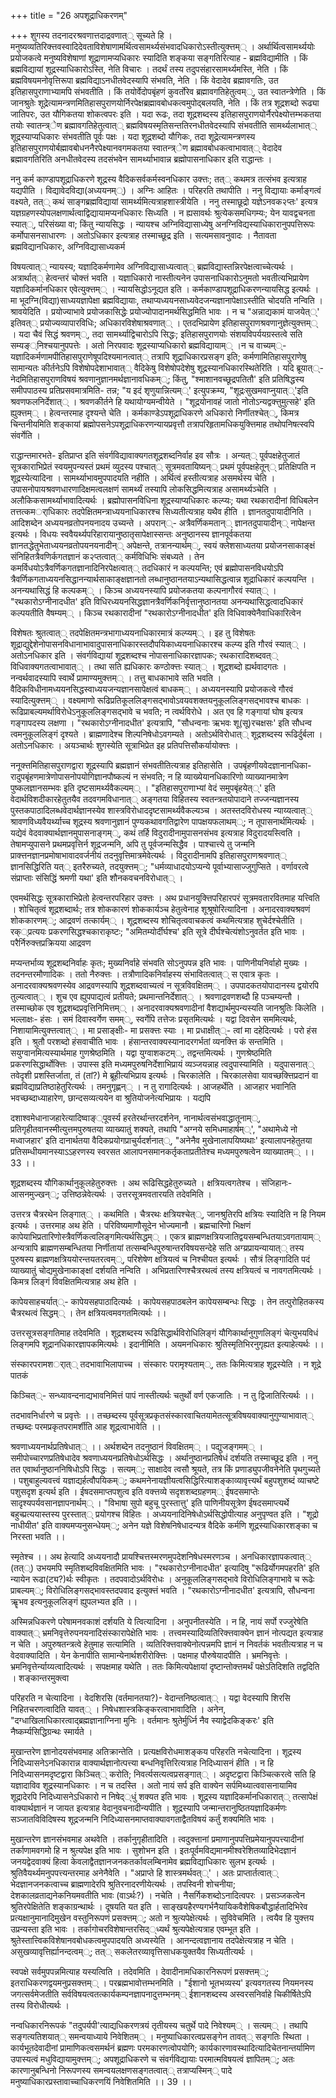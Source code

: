 +++
title = "26 अपशूद्राधिकरणम्"

+++
शुगस्य तदनादरश्रवणात्तदाद्रवणात्् सूच्यते हि । मनुष्यव्यतिरिक्त्तवस्वादिदेवताविशेषाणामर्थित्वसामर्थ्यसंभवादधिकारोऽस्तीत्युक्त्तम्् । अर्थार्थित्वसामर्थ्ययोः प्रयोजकत्वे मनुष्यविशेषाणां शूद्राणामप्यधिकारः स्यादिति शङ्कया सङ्गतिरित्याह - ब्रह्मविद्यामीति । किं ब्रह्मविद्यायां शूद्रस्याधिकारोऽस्ति, नेति विचारः । तदर्थं तस्य तदुपसंहारसामर्थ्यमस्ति, नेति । किं ब्रह्मविषयमनोवृत्तिरूपा ब्रह्मविद्याऽनधीतवेदस्यापि संभवति, नेति । किं वेदादेव ब्रह्मावगतिः, उत इतिहासपुराणाभ्यामपि संभवतीति । किं तयोर्वेदोपबृंहणं कुवर्तोरेव ब्रह्मावगतिहेतुत्वम््, उत स्वातन्त्रेणेति । किं जानश्रुतेः शूद्रेत्यामन्त्रणमितिहासपुराणयोर्निरपेक्षब्रह्मावबोधकत्वमुपोद्बलयति, नेति । किं तत्र शूद्रशब्दो रूढ्या जातिपरः, उत यौगिकतया शोकत्वपरः इति । यदा रूढः, तदा शूद्रशब्दस्य इतिहासपुराणयोर्नैरपेक्ष्योत्तम्भकतया तयोः स्वातन्त्र्ेण ब्रह्मावगतिहेतुत्वात्् ब्रह्मविषयस्मृतिसन्ततिरनधीतवेदस्यापि संभवतीति सामर्थ्यलाभात्् शूद्रस्याप्यधिकारः संभवतीति पूर्वः पक्षः । यदा शूद्रशब्दो यौगिकः, तदा शूद्रेत्यामन्त्रणस्य इतिहासपुराणयोर्बह्मावबोधननैरपेक्ष्यानवगमकतया स्वातन्त्र्ेण ब्रह्मावबोधकत्वाभावात्् वेदादेव ब्रह्मावगतिरिति अनधीतवेदस्य तदसंभवेन सामर्थ्याभावान्न ब्रह्मोपासनाधिकार इति राद्धान्तः ।

ननु कर्म काण्डापशूद्राधिकरणे शूद्रस्य वैदिकसर्वकर्मस्वनधिकार उक्त्तः; तत्् कथमत्र तत्संभव इत्यत्राह यद्यपीति । विद्यावेदविद्या(अध्ययनम््) । अग्निः आहितः । परिहरति तथापीति । ननु विद्यायाः कर्माङ्गत्वं वक्ष्यते, तत्् कथं साङ्गब्रह्मविद्यायां सामर्थ्यमित्यत्राहशास्त्रीयेति । ननु तस्माछूद्रो यज्ञेऽनवक२प्तः' इत्यत्र यज्ञग्रहणस्योपलक्षणार्थत्वाद्विद्यायामप्यनधिकारः सिध्यति । न ह्यसावर्थः श्रुत्येकसमधिगम्यः; येन यावद्वचनता स्यात््, परिसंख्या वा; किंतु न्यायसिद्धः । न्यायश्च अग्निविद्यासाध्येषु अनग्निविद्यस्याधिकारानुपपत्तिरूपः कर्मोपासनसाधारणः । अतोऽधिकार इत्यत्राह तस्माच्छूद्र इति । सत्यमसावनुवादः । नैतावता ब्रह्मविद्यानधिकारः, अग्निविद्यासाध्यकर्म

विषयत्वात्् न्यायस्य; यज्ञादिकर्मणामेव अग्निविद्यासाध्यत्वात्् ब्रह्मविद्यास्तन्निरपेक्षत्वाच्चेत्यर्थः । अत्रार्थात्् हेत्वन्तरं चोक्त्तं भवति । यज्ञाधिकारो नास्तीत्यनेन उपासनाधिकारोऽनुमतो भवतीत्यभिप्रायेण यज्ञादिकर्मानधिकार एवेत्युक्त्तम्् । न्यायसिद्धोऽनूद्यत इति । कर्मकाण्डापशूद्राधिकरणन्यायसिद्ध इत्यर्थः । मा भूदग्नि(विद्या)साध्ययज्ञापेक्षा ब्रह्मविद्यायाः, तथाप्यध्ययनसाध्यवेदजन्यज्ञानापेक्षाऽस्तीति चोदयति नन्विति । श्रावयेदिति । प्रयोज्याभावे प्रयोजकासिद्धेः प्रयोज्योपादानमर्थसिद्धमिति भावः । न च "अन्नाद्यकामं याजयेत््' इतिवत्् प्रयोज्यव्यापारविधिः; अधिकारविशेषाश्रवणात्् । एतदभिप्रायेण इतिहासपुराणश्रवणानुज्ञेत्युक्त्तम्् । यदा चैवं सिद्धं श्रवणम््, तदा सामर्थ्याद्विचारोऽपि सिद्धः; इतिहासपुराणयोः संशयविपर्ययग्रस्तत्वे सति सम्यङ््निश्चयानुपपत्तेः । अतो निरपवादः शूद्रस्याप्यधिकारो ब्रह्मविद्यायाम्् ।न च वाच्यम््- यज्ञादिकर्मणामपीतिहासपुराणेषूपदिश्यमानत्वात्् तत्रापि शूद्राधिकारप्रसङ्ग इति; कर्मणामितिहासपुराणेषु सामान्यतः कीर्तनेऽपि विशेषोपदेशाभावात्् वैदिकेषु विशेषोपदेशेषु शूद्रस्यानधिकारस्थितेरिति । यदि ब्रूयात््- नेदमितिहासपुराणविषयं श्रवणानुज्ञानमर्थज्ञानावधिकम््; किंतु, "श्माशानवच्छूद्रपतितौ' इति प्रतिषिद्धस्य समीपपाठस्य प्रतिप्रसवमात्रमिति- तन्न; "य इदं शृणुयान्नित्यम््' इत्युपक्रम्य, "शूद्रःसुखमवाप्नुयात््'इति श्रवणफलनिर्देशात्् । श्रवणकीर्तने हि यथायोग्यमन्वीयेते । "शूद्रयोनावहं जातो नोतोऽन्यद्वक्त्तुमुत्सहे' इति ह्युक्त्तम्् । हेत्वन्तरमाह दृश्यन्ते चेति । कर्मकाण्डेऽपशूद्राधिकरणे अधिकारो निर्णीतश्चेत््, किमत्र चिन्तनीयमिति शङ्कायां ब्रह्मोपसनेऽपशूद्राधिकरणन्यायप्रवृत्तौ तत्रापरिहृतामधिकयुक्त्तिमाह तथोपनिषत्स्वपि संवर्गेति ।

राद्धान्तमारभते- इतिप्राप्त इति संवर्गविद्यावाक्यगतशूद्रशब्दनिर्वाह इव सौत्रः । अन्यत्् पूर्वपक्षहेतुजातं सूत्रकाराभिप्रेतं स्वयमुपन्यस्तं प्रथमं व्युदस्य पश्चात्् सूत्रमवतायिष्यन्् प्रथमं पूर्वपक्षहेतून्् प्रतिक्षिपति न शूद्रस्येत्यादिना । सामर्थ्याभावमुपपादयति नहीति । अर्थित्वं हस्तीत्यत्राह असमर्थस्य चेति । उपासनोपायश्रवणधारणादिक्षमत्वलक्षणं सामर्थ्यं तस्यापि लोकसिद्धमित्यत्राह असामर्थ्यञ्चेति । अलौकिकसामर्थ्याभावादित्यर्थः । ब्रह्मोपासनविधिना शूद्रस्याप्यधिकारः कल्प्यः; यथा रथकारादीनां विधिबलेन तत्तत्कमर्ाधिकारः तदपेक्षितमन्त्राध्ययनाधिकारश्च सिध्यतीत्यत्राह यथैव हीति । ज्ञानतदुपायादीनिति । आदिशब्देन अध्ययनव्रतोपनयनादय उच्यन्ते । अपरान््- अत्रैवर्णिकमतान्् ज्ञानतदुपायादीन्् नापेक्षन्त इत्यर्थः । विधयः स्ववैयर्थ्यपरिहारायानुष्ठातृसापेक्षास्सन्तः अनुष्ठानस्य ज्ञानपूर्वकतया ज्ञानतद्धेतुभेताध्ययनव्रतोपयनयनादीन्् अपेक्षन्ते, तत्रानन्यार्थम््, स्वयं क्लेशसाध्यतया प्रयोजनसाकाङ्क्षं संनिहितत्रैवणिर्कगतज्ञानं क२प्तत्वात्् कर्मविधिभिः संबध्यते । तेन कमर्विधयोऽत्रैवर्णिकगतज्ञानादिनिरपेक्षत्वात्् तदधिकारं न कल्पयन्ति; एवं ब्रह्मोपासनविधयोऽपि त्रैवर्णिकगताध्ययनसिद्धानन्यार्थसाकाङ्क्षज्ञानतो लब्धानुष्ठानतयाऽन्यथासिद्धत्वान्न शूद्राधिकारं कल्पयन्ति । अनन्यथासिद्धं हि कल्पकम्् । किञ्च अध्ययनस्यापि प्रयोजकतया कल्पनागौरवं स्यात्् । "रथकारोऽग्नीनादधीत' इति विधिरध्ययनसिद्धज्ञानत्रैवर्णिकनिर्वृत्तानुष्ठानतया अनन्यथासिद्धत्वादधिकारं कल्पयतीति वैषम्यम्् । किञ्च रथकारादीनां "रथकारोऽग्नीनादधीत' इति विधिवाक्येनैवाधिकारित्वेन

विशेषतः श्रुतत्वात्् तदपेक्षितमन्त्रभागाध्ययनाधिकारमात्रं कल्प्यम्् । इह तु विशेषतः शूद्राद्युद्देशेनोपासनविधानाभावादुपासनाधिकारस्तदौपयिकाध्ययनाधिकारश्च कल्प्य इति गौरवं स्यात्् । अतोऽनधिकार इति । संवर्गविद्यायां शूद्रशब्दश्च नोपासनाधिकारज्ञापकः; रथकारादिशब्दवत्् विधिवाक्यगतत्वाभावात्् । तथा सति ह्यधिकारः कण्ठोक्त्तः स्यात्् । शूद्रशब्दो ह्यर्थवादगतः । नन्वर्थवादस्यापि स्वार्थे प्रामाण्यमुक्त्तम्् । तत्तु बाधकाभावे सति भवति । वैदिकविधीनामध्ययनसिद्धस्वाध्ययजन्यज्ञानसापेक्षत्वं बाधकम्् । अध्ययनस्यापि प्रयोजकत्वे गौरवं स्यादित्युक्त्तम्् । वक्ष्यमाणो रूढिप्रतिकूललिङ्गसद्भावोऽवयवशक्तयनुकूललिङ्गसद्भावश्च बाधकः । रूढिप्राबल्यमर्थाविरोधेऽनुकूललिङ्गसद्भावे च भवति; न त्वर्थविरोधे । अत एव हि गङ्गायां घोष इत्यत्र गङ्गापदस्य लक्षणा । "रथकारोऽग्नीनादधीत' इत्यत्रापि, "सौधन्वनाः ऋभवः शू(सू)रचक्षसः' इति सौधन्व त्वमनुकूललिङ्गं दृश्यते । ब्राह्मणादेश्च शिल्पनिषेधोऽवगम्यते । अतोऽर्थविरोधात्् शूद्रशब्दस्य रूढिर्दुर्बला । अतोऽनधिकारः । अयञ्चार्थः शुगस्येति सूत्राभिप्रेत इह प्रतिपत्तिसौकर्यायोक्त्तः ।

ननूक्त्तमितिहासपुराणद्वारा शूद्रस्यापि ब्रह्मज्ञानं संभवतीतित्यत्राह इतिहासेति । उपबृंहणीयवेदज्ञानानधिका-रादुपबृंहणमात्रेणोपासनोपयोगिज्ञानपौष्कल्यं न संभवति; न हि व्याख्येयानधिकारिणो व्याख्यानमात्रेण पुष्कलज्ञानसम्भवः इति दृष्टसामर्थ्यवैकल्यम्् । "इतिहासपुराणाभ्यां वेदं समुपबृंहयेत््' इति वेदार्थविशदीकारहेतुतयैव तदवगमविधानात्् अङ्गतया विहितस्य स्वतन्त्रतयोपादाने तज्जन्यज्ञानस्य पुस्तकपाठादिलब्धवेदार्थज्ञानस्येव शास्त्रविरोधाददृष्टसामर्थ्यवैकल्यञ्च । अतस्तदविरोधस्य न्याय्यत्वात्् श्रावणविध्यवैयर्थ्याच्च शूद्रस्य श्रवणानुज्ञानं पुण्यकथावगतिद्वारेण पापक्षयफलाथम््; न तूपासनार्थमित्यर्थः । यद्येवं वेदवाक्यार्थज्ञानमुपासनाङ्गम््, कथं तर्हि विदुरादीनामुपासनसंभव इत्यत्राह विदुरादयस्त्विति । तेषामप्युपासने प्रथमप्रवृत्तिर्न शूद्रजन्मनि, अपि तु पूर्वजन्मसिद्धैव । पाश्चात्त्ये तु जन्मनि प्राक्त्तनज्ञानप्रमोषाभावादवर्जनीयं तदनुवृत्तिमात्रमेवेत्यर्थः । विदुरादीनामपि इतिहासपुराणश्रवणात्् ज्ञानसिद्धिरिति यत्् इतरैरुच्यते, तदयुक्त्तम््; "धर्मव्याधादयोऽप्यन्ये पूर्वाभ्यासाज्जुगुप्सिते । वर्णावरत्वे संप्राप्ताः संसिद्धिं श्रमणी यथा' इति शौनकवचनविरोधात्् ।

एवमर्थसिद्धः सूत्रकाराभिप्रेतो हेत्वन्तरपरिहार उक्त्तः । अथ प्रधानयुक्त्तिपरिहारपरं सूत्रमवतारवितमाह यत्त्विति । शोचितृत्वं शूद्रशब्दार्थः; तत्र शोककारणं शोककार्यञ्च हेतुत्वेनाह शूश्रूषोरित्यादिना । अनादरवाक्यश्रवणं शोककारणम््; आद्रवणं तत्कार्यम्् । शूद्रशब्दस्य शोचितृत्ववाचकत्वं कथमित्यत्राह शुचेर्दश्चेतीति । रक््प्रत्ययः प्रकरणसिद्धश्चकाराकृष्टः; "अमितम्योर्दीर्घश्च' इति सूत्रे दीर्घश्चेत्यंशोऽनुवर्तत इति भावः । परैर्निरुक्त्तप्रक्रियया आद्रवण

मप्यन्तर्भाव्य शूद्रशब्दनिर्वाहः कृतः; मुख्यनिर्वाहे संभवति सोऽनुपपन्न इति भावः । पाणिनीयनिर्वाहो मुख्यः । तदनन्तरमौणादिकः । ततो नैरुक्त्तः । तत्रौणादिकनिर्वाहस्य संभावितत्वात्् स एवात्र कृतः । अनादरवाक्यश्रवणस्येव आद्रवणस्यापि शूद्रशब्दवाच्यत्वं न सूत्रविवक्षितम्् । उपपादकतयोपादानस्य द्वयोरपि तुल्यत्वात्् । शुच एव ह्युपपाद्यत्वं प्रतीयते; प्रथमान्तनिर्देशात्् । श्रवणाद्रवणशब्दौ हि पञ्चम्यन्तौ । तस्माच्छोक एव शूद्रशब्दप्रवृत्तिनिमित्तम्् । अनादरवाक्यश्रवणादीनां वैशद्यार्थमुपन्यस्यति जानश्रुतिः किलेति । भल्लाक्षः- हंसः । समं दिवास्वर्गेण समम््, स्वर्गेपि तत्तेजः प्रसृतमित्यर्थः । यद्वा दिवसेन सममित्यर्थः, निशायामित्युक्त्तत्वात्् । मा प्रसाङ्क्षीः- मा प्रसक्त्तः स्याः । मा प्रधाक्षीत््- त्वां मा दहेदित्यर्थः । परो हंस इति । श्रुतौ परशब्दो हंसवाचीति भावः । हंसान्तरवाक्यस्यानादरगर्भतां व्यनक्त्ति कं सन्तमिति । सयुग्वानमित्यस्यार्थमाह गुणश्रेष्ठमिति । यद्वा युग्वाशकटम््, तद्वन्तमित्यर्थः । गुणश्रेष्ठमिति प्रकरणसिद्धार्थोक्त्तिः । उपास्स इति मध्यमपुरुषनिर्देशाभिप्रायं व्यञ्जयन्नाह त्वदुपास्यामिति । यदुपासनात्् तवेदृशी प्रशस्तिर्जाता, तं (तां?) मे ब्रूहीत्यभिप्राय इत्यर्थः । चिरकालेति । चिरकालसेवा यावच्छक्त्तिप्रदानं वा ब्रह्मविद्याप्रतिष्ठाहेतुरित्यर्थः । तमनुगृह्णन्् । न तु रागादित्यर्थः । आजहर्थेति । आजहार भवानिति भवच्छब्दाध्याहारेण, छान्दसव्यत्ययेन वा श्रुतियोजनेत्यभिप्रायः । यद्यपि

दशाश्वमेधानाजहारेत्यादिष्वाङ््पूवर्स्य हरतेरर्थान्तरदर्शनेन, नानार्थत्वसंभवाद्धातूनाम््, प्रतिगृहीतवानस्मीत्युत्तमपुरुषतया व्याख्यातुं शक्यते, तथापि "अग्नये समिधमाहार्षम््', "अथामेध्ये नो मध्वाजहार' इति दानार्थतया वैदिकप्रयोगप्राचुर्यदर्शनात््, "अनेनैव मुखेनालापयिष्यथाः' इत्यालापनहेतुतया प्रतिसम्धीयमानस्याऽऽहरणस्य स्वरसत आलापनसमानकर्तृकताप्रतीतेश्च मध्यमपुरुषत्वेन व्याख्यातम्् ।। 33 ।।

शूद्रशब्दस्य यौगिकार्थानुकूलहेतुरुक्त्तः । अथ रूढिसिद्धहेतुरुच्यते । क्षत्रियत्वगतेश्च । संजिहानः- आसनमुज्खन््; उत्तिष्ठन्नेवेत्यर्थः । उत्तरसूत्रमवतारयति तदेवमिति ।

उत्तरत्र चैत्ररथेन लिङ्गात्् । कथमिति । चैत्ररथः क्षत्रियश्चेत््, जानश्रुतिरपि क्षत्रियः स्यादिति न हि नियम इत्यर्थः । उत्तरमाह अथ हेति । परिविष्यमाणौसूदेन भोज्यमानौ । ब्रह्मचारिणो भिक्षणं कापेयाभिप्रतारिणोस्त्रैवर्णिकत्वलिङ्गमित्यर्थसिद्धम्् । एकत्र ब्राह्मणक्षत्रियजातिद्वयसम्बन्धितयाऽवगतायाम्् अन्यत्रापि ब्राह्मणसम्बन्धितया निर्णीतायां तत्सम्बन्धिपुरुषान्तरविषयसन्देहे सति अग्य्रप्रायन्यायात्् तस्य पुरुषस्य ब्राह्मणक्षत्रिययोरन्तयतरत्वम््, परिशेषेण क्षत्रियत्वं च निश्चीयत इत्यर्थः । सौत्रं लिङ्गादिति पदं व्याख्यातुं चोद्यमुखेनाकाङ्क्षां दर्शयति नन्विति । अभिप्रतारिणश्चैत्ररथत्वं तस्य क्षत्रियत्वं च नावगतमित्यर्थः । किमत्र लिङ्गं विवक्षितमित्यत्राह अथ हेति ।

कापेयसाहचर्यात््- कापेयसहपाठादित्यर्थः । कापेयसहपाठबलेन कापेयसम्बन्धः सिद्धः । तेन तत्पुरोहितकस्य चैत्ररथत्वं सिद्धम्् । तेन क्षत्रियत्वमवगतमित्यर्थः ।।

उत्तरसूत्रसङ्गतिमाह तदेवमिति । शूद्रशब्दस्य रूढिसिद्धार्थविरोधिलिङ्गं यौगिकार्थानुगुणलिङ्गं चेत्युभयविधं लिङ्गमपि शूद्रानधिकारज्ञापकमित्यर्थः । इदानीमिति । अयमनधिकारः श्रुतिस्मृतिभिरनुगृह्यत इत्याहेत्यर्थः ।।

संस्कारपरामशर्ात्् तदभावाभिलापाच्च । संस्कारः परामृश्यताम््, ततः किमित्यत्राह शूद्रस्येति । न शूद्रे पातकं

किञ्चित््- सन्ध्यावन्दनाद्यभावनिमित्तं पापं नास्तीत्यर्थः चतुर्थो वर्ण एकजातिः । न तु द्विजातिरित्यर्थः ।।

तदभावनिर्धारणे च प्रवृत्तेः ।। तच्छब्दस्य पूर्वसूत्रप्रकृतसंस्कारवाचितयामेतत्सूत्रविषयवाक्यानुगुण्याभावात्् तच्छब्दः परमप्रकृतपरामर्शीति आह शूद्रत्वाभावेति ।।

श्रवणाध्ययनार्थप्रतिषेधात्् ।। अर्थशब्देन तदनुष्ठानं विवक्षितम्् । पद्युजङ्गमम्् । समीपोच्चारणप्रतिषेधादेव श्रवणाध्ययनप्रतिषेधोऽर्थसिद्धः । अर्थानुष्ठानप्रतिषेधं दर्शयति तस्माच्छूद्र इति । ननु तत एवार्थानुष्ठाननिषिधोऽपि सिद्धः । सत्यम््; साक्षादेव त्वसौ श्रूयते, तत्र किं प्रणाड्युपजीवनेनेति पृथगुच्यते । पशुबाहुल्यवत्त्वं यज्ञाद्यर्हत्वौपयिकम््; कथमनेनायज्ञीयत्वसिद्धिरित्याशङ्काव्यावृत्त्यर्थं बहुपशुशब्दं व्याचष्टे पशुसदृश इत्यर्थ इति । ईषदसमाप्तपशुत्व इति वक्त्तव्ये सदृशशब्दग्रहणम्् ईषदसमाप्तेः सादृश्यपर्यवसानज्ञापनार्थम्् । "विभाषा सुपो बहुचू पुरस्तात्तु' इति पाणिनीयसूत्रेण ईषदसमाप्त्यर्थे बहुच्प्रत्ययास्तस्य पुरस्तात्् प्रयोगश्च विहितः । अध्ययनादिनिषेधोऽर्थसिद्धोपीत्याह अनुपृण्वत इति । "शूद्रो नाधीयीत' इति वाक्यमप्यनुसन्धेयम््; अनेन यज्ञे विशेषनिषेधादन्यत्र वैदिके कर्मणि शूद्रस्याधिकारशङ्का च निरस्ता भवति ।।

स्मृतेश्च ।। अथ हेत्यादि अध्ययनादौ प्रायश्चित्तस्मरणमुपदेशनिषेधस्मरणञ्च । अनधिकारज्ञापकत्वात्् (तत््) उभयमपि स्मृतिशब्दविवक्षितमिति भावः । "रथकारोऽग्नीनादधीत' इत्यादिषु "रूढिर्योगमपहरति' इति न्यायेन रूढा(ट्य?)र्थः स्वीकृतः । तदपवादोऽर्थविरोधः । अनुकूललिङ्गसद्भावे विरोधिलिङ्गाभावे च रूढेः प्राबल्यम््; विरोधिलिङ्गसद्भावस्तदपवाद इत्युक्त्तं भवति । "रथकारोऽग्नीनादधीत' इत्यत्रापि, सौधन्वना ऋॄभव इत्यनुकूललिङ्गं ह्युपलभ्यत इति ।।

अस्मिन्नधिकरणे परेषामनवकाशं दर्शयति ये त्वित्यादिना । अनुपनीतस्येति । न हि, नायं सर्पो रज्जुरेषेति वाक्यात्् भ्रमनिवृत्तेरुपनयनादिसंस्कारापेक्षेति भावः । तत्त्वमस्यादिव्यतिरिक्त्तवाक्येन ज्ञानं नोत्पद्यत इत्यत्राह न चेति । अपुरुषतन्त्रत्वे हेतुमाह सत्यामिति । व्यतिरिक्त्तवाक्येनोत्पन्नमपि ज्ञानं न निवर्तकं भवतीत्यत्राह न च वेदवाक्यादिति । येन केनापीति सामान्येनार्थशरीरोक्त्तिः । पक्षमाह पौरुषेयादपीति । भ्रमनिवृत्तेः । भ्रमनिवृत्तेर्न्याय्यत्वादित्यर्थः । सपक्षमाह यथेति । ततः किमित्यपेक्षायां दृष्टान्तोक्त्तमर्थं पक्षेऽतिदिशति तद्वदिति । शङ्कान्तरमुक्त्वा

परिहरति न चेत्यादिना । वेदशिरसि (वर्तमानतया?)- वेदान्तनिष्ठत्वात्् । यद्वा वेदस्यापि शिरसि निहितचरणत्वादिति यावत्् । निषेधशास्त्रकिङ्करत्वाभावादिति । अनेन, "दग्धाखिलाधिकारत्वाद्ब्रह्मज्ञानाग्निना मुनिः । वर्तमानः श्रुतेर्मुर्ध्नि नैव स्याद्वेदकिङ्करः' इति नैष्कर्म्यसिद्धिग्रन्थः स्मार्यते ।

मुखान्तरेण ज्ञानोदयसंभवमाह अतिक्रान्तेति । प्रत्यक्षविरोधमाशङ्कय परिहरति नचेत्यादिना । शूद्रस्य निदिध्यासनेऽनधिकारान्न वाक्यार्थज्ञानोत्पत्त्या बन्धनिवृत्तिरित्यत्राह निदिध्यासनं हीति । न हि निदिध्यासनमदृष्टद्वारा किञ्चित्् करोति; निवर्त्यसत्यत्वप्रसङ्गात्् । अदृष्टद्वारा किञ्चित्करत्वे सति हि यज्ञादाविव शूद्रस्यानधिकारः । न च तदस्ति । अतो नायं सर्प इति वाक्येन सर्पमिथ्यात्ववासनायामिव शूद्रादेरपि निदिध्यासनेऽधिकारो न निषेद््धुं शक्यत इति भावः । शूद्रस्य यज्ञादिकर्मानधिकारात्् तत्सापेक्षं वाक्यार्थज्ञानं न जायत इत्यत्राह वेदानुवचनादीन्यपीति । शूद्रस्यापि जन्मान्तरानुष्ठितयज्ञादिकर्मणः सञ्जातविविदिषस्य शूद्रजन्मनि निदिध्यासनमाप्तवाक्यावगताद्वैतविषयं कर्तुं शक्यमिति भावः ।

मुखान्तरेण ज्ञानसंभवमाह अथवेति । तर्कानुगृहीतादिति । त्वदुक्त्तानां प्रमाणानुपपत्तिप्रमेयानुपपत्त्यादीनां तर्काणामवगमो हि न श्रुत्यपेक्ष इति भावः । सुशोभन इति । इतःपूर्वमविद्यमानमीश्वरेशितव्यादिभेदज्ञानं जनयद्वेदवाक्यं हित्वा केवलाद्वैतज्ञानजनकतर्कावलम्बिनामेव ब्रह्मविद्याधिकारः सुलभ इत्यर्थः । श्रुतिवैयर्थ्यमनुपपत्त्यन्तरमाह अनेनैवेति । "अप्राप्ते हि शास्त्रमर्थवत््' । अतः प्राप्तार्तत्वात्् भेदज्ञानजनकत्वाच्च ब्राह्मणादेरपि श्रुतिरनादरणीयेत्यर्थः । तपस्विनी शोचनीया; देशकालव्रताद्यनेकनियमवतीति भावः (वाऽर्थः?) । नचेति । नैसर्गिकशब्दोऽनादित्वपरः । प्रसञ्जकत्वेन श्रुतिरपेक्षितेति शङ्काग्रन्थार्थः । दूषयति यत इति । साङ्खयहैरण्यगर्भनैयायिकवैशेषिकबौद्धार्हतादिभिरेव प्रत्यक्षानुमानादिमुखेन वस्तुनिरूपणं प्रसक्त्तम््; अतो न श्रुत्यपेक्षेत्यर्थः । सुविवेचमिति । त्वयैव हि युक्त्तय उप्रन्यस्ता इति भावः । तर्कागोचरविशेषान्तरसिद््ध्यर्थं श्रुत्यपेक्षेत्यत्राह एवम्भूत इति । श्रुतेस्तात्त्विकविशेषानवबोधकत्वमुपपादयति अध्यस्येति । आनन्दत्वज्ञानाय तदपेक्षेत्यत्राह न चेति । असुखव्यावृत्तिर्ह्यानन्दत्वम््; तत्् सकलेतरव्यावृत्तिसाधकयुक्तयैव सिध्यतीत्यर्थः ।

स्वपक्षे सर्वमुपपन्नमित्याह यस्यत्विति । तदेवमिति । देवादीनामधिकारनिरूपणं प्रसक्त्तम््; इतराधिकरणद्वयमनुप्रसक्त्तम्् । परब्रह्मभावोत्तम्भनमिति । "ईशानो भूतभव्यस्य' इत्यवगतस्य नियमनस्य जगत्सर्वमेजतीति सर्वविषयत्वतत्कार्यकम्पनज्ञापनादुत्तम्भनम्् ईशानशब्दस्य अस्वरसनिर्वाहे चिकीर्षितेऽपि तस्य विरोधीत्यर्थः ।

नन्वधिकारनिरूपकं "तदुपर्यपी'त्याद्यधिकरणत्रयं तृतीयस्य चतुर्थे पादे निवेश्यम्् । सत्यम्् । तथापि सङ्गत्यतिशयात्् समन्वयाध्याये निवेशितम्् । मनुष्याधिकारत्वप्रसङ्गेन तावत्् सङ्गतिः स्थिता । कार्यभूतदेवादीनां प्रामाणिकत्वसमर्थनं ब्रह्मणः परमकारणत्वोपयोगि; कार्यकारणावस्थादित्यादिचेतनान्तर्यामिण उपास्यत्वं मधुविद्यायामुक्त्तम््; अपशूद्राधिकरणे च संवर्गविद्यायाः परमात्मविषयत्वं ज्ञापितम््; अतः कारणानुबन्धिनो निरूपणस्य समन्वयलक्षणसङ्गतत्वात्् तत्राप्यस्मिन्् पादे मनुष्याधिकारप्रस्तावाच्चाधिकरणयिं निवेशितमिति ।। 39 ।।

